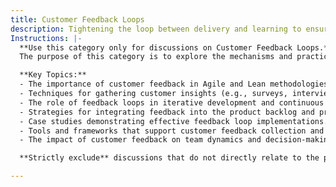 ```yaml
---
title: Customer Feedback Loops
description: Tightening the loop between delivery and learning to ensure products meet real needs.
Instructions: |-
  **Use this category only for discussions on Customer Feedback Loops.**  
  The purpose of this category is to explore the mechanisms and practices that facilitate the integration of customer feedback into the product development process, ensuring that products are aligned with user needs and expectations. This includes methods for collecting, analysing, and acting on feedback to enhance product quality and customer satisfaction.

  **Key Topics:**
  - The importance of customer feedback in Agile and Lean methodologies.
  - Techniques for gathering customer insights (e.g., surveys, interviews, usability testing).
  - The role of feedback loops in iterative development and continuous improvement.
  - Strategies for integrating feedback into the product backlog and prioritisation processes.
  - Case studies demonstrating effective feedback loop implementations.
  - Tools and frameworks that support customer feedback collection and analysis.
  - The impact of customer feedback on team dynamics and decision-making.

  **Strictly exclude** discussions that do not directly relate to the processes of collecting and utilising customer feedback, such as general product management practices that do not emphasise feedback integration, or unrelated Agile and DevOps concepts that do not focus on the feedback loop mechanism.

---
```


